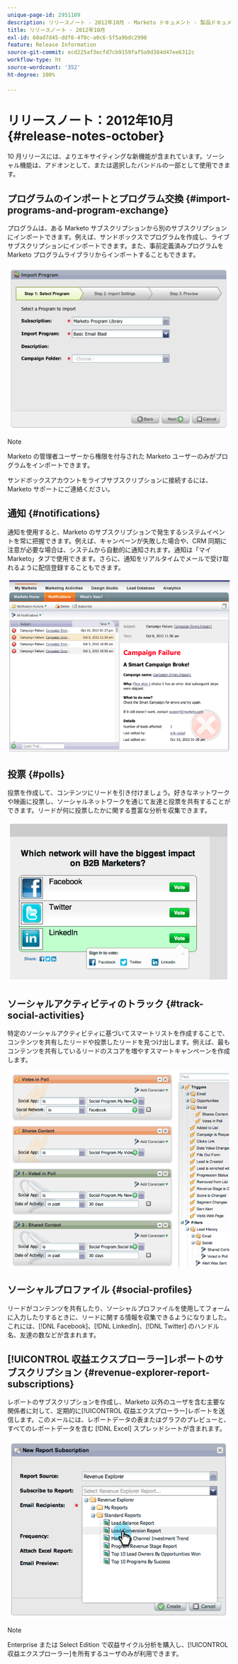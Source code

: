 ```yaml
---
unique-page-id: 2951109
description: リリースノート - 2012年10月 - Marketo ドキュメント - 製品ドキュメント
title: リリースノート - 2012年10月
exl-id: 60ad7d45-ddf6-4f0c-a0c6-5f5a9bdc2998
feature: Release Information
source-git-commit: ecd225af3ecfd7cb9159faf5a9d384d47ee6312c
workflow-type: ht
source-wordcount: '352'
ht-degree: 100%

---
```


# リリースノート：2012年10月 {#release-notes-october}

10 月リリースには、よりエキサイティングな新機能が含まれています。ソーシャル機能は、アドオンとして、または選択したバンドルの一部として使用できます。

## プログラムのインポートとプログラム交換 {#import-programs-and-program-exchange}

プログラムは、ある Marketo サブスクリプションから別のサブスクリプションにインポートできます。例えば、サンドボックスでプログラムを作成し、ライブサブスクリプションにインポートできます。また、事前定義済みプログラムを Marketo プログラムライブラリからインポートすることもできます。

![](assets/image2014-9-23-10-3a46-3a42.png)

>[!NOTE]
>
>Marketo の管理者ユーザーから権限を付与された Marketo ユーザーのみがプログラムをインポートできます。
>
>サンドボックスアカウントをライブサブスクリプションに接続するには、Marketo サポートにご連絡ください。

## 通知 {#notifications}

通知を使用すると、Marketo のサブスクリプションで発生するシステムイベントを常に把握できます。例えば、キャンペーンが失敗した場合や、CRM 同期に注意が必要な場合は、システムから自動的に通知されます。通知は「マイ Marketo」タブで使用できます。さらに、通知をリアルタイムでメールで受け取れるように配信登録することもできます。

![](assets/image2014-9-23-10-3a46-3a53.png)

## 投票 {#polls}

投票を作成して、コンテンツにリードを引き付けましょう。好きなネットワークや映画に投票し、ソーシャルネットワークを通じて友達と投票を共有することができます。リードが何に投票したかに関する豊富な分析を収集できます。

![](assets/image2014-9-23-10-3a47-3a6.png)

## ソーシャルアクティビティのトラック {#track-social-activities}

特定のソーシャルアクティビティに基づいてスマートリストを作成することで、コンテンツを共有したリードや投票したリードを見つけ出します。例えば、最もコンテンツを共有しているリードのスコアを増やすスマートキャンペーンを作成します。

![](assets/image2014-9-23-10-3a47-3a20.png)

## ソーシャルプロファイル {#social-profiles}

リードがコンテンツを共有したり、ソーシャルプロファイルを使用してフォームに入力したりするときに、リードに関する情報を収集できるようになりました。これには、[!DNL Facebook]、[!DNL LinkedIn]、[!DNL Twitter] のハンドル名、友達の数などが含まれます。

## [!UICONTROL 収益エクスプローラー]レポートのサブスクリプション {#revenue-explorer-report-subscriptions}

レポートのサブスクリプションを作成し、Marketo 以外のユーザを含む主要な関係者に対して、定期的に[!UICONTROL 収益エクスプローラー]レポートを送信します。このメールには、レポートデータの表またはグラフのプレビューと、すべてのレポートデータを含む [!DNL Excel] スプレッドシートが含まれます。

![](assets/image2014-9-23-10-3a47-3a33.png)

>[!NOTE]
>
>Enterprise または Select Edition で収益サイクル分析を購入し、[!UICONTROL 収益エクスプローラー]を所有するユーザのみが利用できます。
